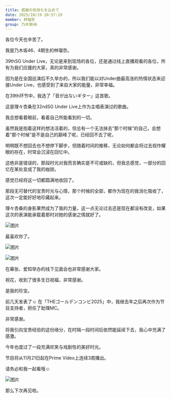 ```yaml
---
title: 感謝の気持ちを込めて
date: 2025/10/19 20:57:19
member: 林瑠奈
group: 乃木坂46
---
```


各位今天也辛苦了。

我是乃木坂46、4期生的林瑠奈。



39thSG Under Live，无论是来到现场的各位，还是通过线上直播观看的各位，所有为我们应援的大家，真的非常感谢。


因为是在全国巡演后不久举办的，所以我们能以对Under曲最高涨的热情状态来迎接Under Live，也感受到了来自大家的能量，非常幸福。


在39th环节中，我选了「音が出ないギター」这首歌。

这是理々杏桑在32ndSG Under Live上作为主唱表演过的歌曲。





我总想看着眼前，看着自己所能看到的一切。


虽然我是抱着这样的想法活着的，但总有一个无法抹去“那个时候”的自己，会想着“那个时候”是不是自己的巅峰了呢，已经回不去了呢，


明明既不想回去也不想停下脚步，但随着时间的推移，无论如何都会将过去视作耀眼的存在，时常会沉浸在回忆中。


这绝非是错误的，那段时光对我而言确实是不可或缺的，但我总感觉，一部分的回忆在某处变成了我的枷锁。


感觉已经将这一切都圆满地收回了。


那段无可替代的宝贵时光与心情，那个时候的全部，都作为现在的我消化吸收了，这次一定能好好地珍藏起来。




理々杏桑的身影果然成为了我的力量，这一点无论过去还是现在都没有改变，如果这次的表演能承载着那时对她的感谢之情就好了。

![图片](https://www.nogizaka46.com/files/46/diary/n46/MEMBER/moblog/202510/mobbC5znI.jpg)

最喜欢你了。






![图片](https://www.nogizaka46.com/files/46/diary/n46/MEMBER/moblog/202510/mob0QVBtb.jpg)

![图片](https://www.nogizaka46.com/files/46/diary/n46/MEMBER/moblog/202510/mobIs2AbL.jpg)

在幕张、爱知举办的线下见面会也非常感谢大家。

祝花，收到了很多生日祝福，非常感谢。

是我的珍宝。






前几天发表了☺︎
在「THEゴールデンコンビ2025」中，我继去年之后再次作为节目支持者，担任了助理MC。

非常感谢。

将我引向宝贵经验的这份缘分，在时隔一段时间后依然能延续下去，我心中充满了感激。

今年也度过了一段充满欢笑与戏剧性的美好时光。

节目将从11月21日起在Prime Video上连续3周播出。

请务必和我一起看哦☺︎

![图片](https://www.nogizaka46.com/files/46/diary/n46/MEMBER/moblog/202510/mobiJqkWe.jpg)






那么下次再见啦。